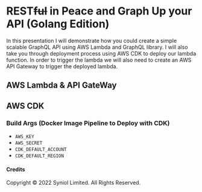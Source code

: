 # REST~~ful~~ in Peace and Graph Up your API __(Golang Edition)__
In this presentation I will demonstrate how you could create 
a simple scalable GraphQL API using AWS Lambda and GraphQL 
library. I will also take you through deployment process using 
AWS CDK to deploy our lambda function. In order to trigger the 
lambda we will also need to create an AWS API Gateway to trigger 
the deployed lambda.




## AWS Lambda & API GateWay


## AWS CDK


### Build Args (Docker Image Pipeline to Deploy with CDK)
* `AWS_KEY`
* `AWS_SECRET`
* `CDK_DEFAULT_ACCOUNT`
* `CDK_DEFAULT_REGION`


#### Credits
Copyright &copy; 2022 Syniol Limited. All Rights Reserved.
